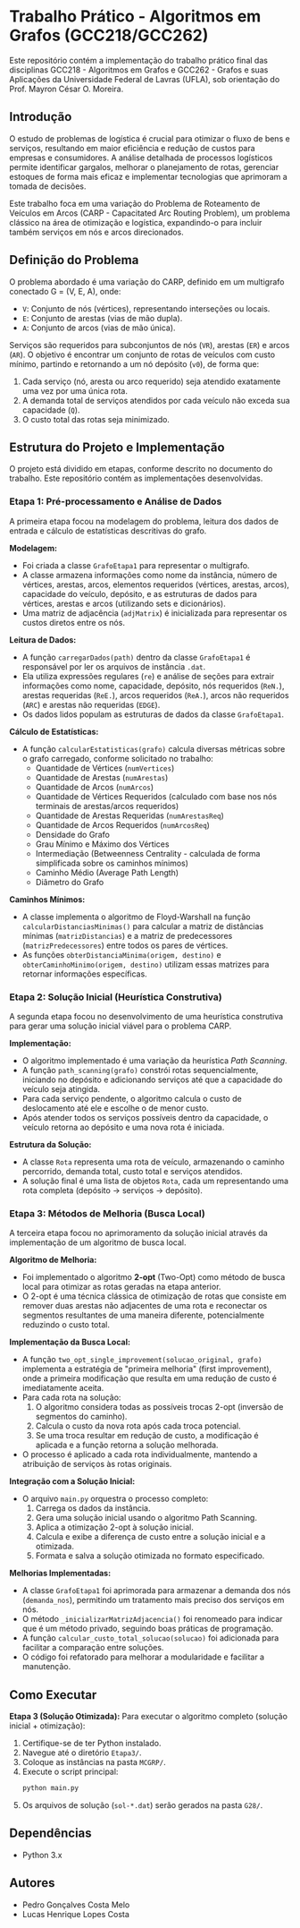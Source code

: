 # Trabalho Prático - Algoritmos em Grafos (GCC218/GCC262)

Este repositório contém a implementação do trabalho prático final das disciplinas GCC218 - Algoritmos em Grafos e GCC262 - Grafos e suas Aplicações da Universidade Federal de Lavras (UFLA), sob orientação do Prof. Mayron César O. Moreira.

## Introdução

O estudo de problemas de logística é crucial para otimizar o fluxo de bens e serviços, resultando em maior eficiência e redução de custos para empresas e consumidores. A análise detalhada de processos logísticos permite identificar gargalos, melhorar o planejamento de rotas, gerenciar estoques de forma mais eficaz e implementar tecnologias que aprimoram a tomada de decisões.

Este trabalho foca em uma variação do Problema de Roteamento de Veículos em Arcos (CARP - Capacitated Arc Routing Problem), um problema clássico na área de otimização e logística, expandindo-o para incluir também serviços em nós e arcos direcionados.

## Definição do Problema

O problema abordado é uma variação do CARP, definido em um multigrafo conectado G = (V, E, A), onde:
*   `V`: Conjunto de nós (vértices), representando interseções ou locais.
*   `E`: Conjunto de arestas (vias de mão dupla).
*   `A`: Conjunto de arcos (vias de mão única).

Serviços são requeridos para subconjuntos de nós (`VR`), arestas (`ER`) e arcos (`AR`). O objetivo é encontrar um conjunto de rotas de veículos com custo mínimo, partindo e retornando a um nó depósito (`v0`), de forma que:
1.  Cada serviço (nó, aresta ou arco requerido) seja atendido exatamente uma vez por uma única rota.
2.  A demanda total de serviços atendidos por cada veículo não exceda sua capacidade (`Q`).
3.  O custo total das rotas seja minimizado.

## Estrutura do Projeto e Implementação

O projeto está dividido em etapas, conforme descrito no documento do trabalho. Este repositório contém as implementações desenvolvidas.

### Etapa 1: Pré-processamento e Análise de Dados

A primeira etapa focou na modelagem do problema, leitura dos dados de entrada e cálculo de estatísticas descritivas do grafo.

**Modelagem:**
*   Foi criada a classe `GrafoEtapa1` para representar o multigrafo.
*   A classe armazena informações como nome da instância, número de vértices, arestas, arcos, elementos requeridos (vértices, arestas, arcos), capacidade do veículo, depósito, e as estruturas de dados para vértices, arestas e arcos (utilizando sets e dicionários).
*   Uma matriz de adjacência (`adjMatrix`) é inicializada para representar os custos diretos entre os nós.

**Leitura de Dados:**
*   A função `carregarDados(path)` dentro da classe `GrafoEtapa1` é responsável por ler os arquivos de instância `.dat`.
*   Ela utiliza expressões regulares (`re`) e análise de seções para extrair informações como nome, capacidade, depósito, nós requeridos (`ReN.`), arestas requeridas (`ReE.`), arcos requeridos (`ReA.`), arcos não requeridos (`ARC`) e arestas não requeridas (`EDGE`).
*   Os dados lidos populam as estruturas de dados da classe `GrafoEtapa1`.

**Cálculo de Estatísticas:**
*   A função `calcularEstatisticas(grafo)` calcula diversas métricas sobre o grafo carregado, conforme solicitado no trabalho:
    *   Quantidade de Vértices (`numVertices`)
    *   Quantidade de Arestas (`numArestas`)
    *   Quantidade de Arcos (`numArcos`)
    *   Quantidade de Vértices Requeridos (calculado com base nos nós terminais de arestas/arcos requeridos)
    *   Quantidade de Arestas Requeridas (`numArestasReq`)
    *   Quantidade de Arcos Requeridos (`numArcosReq`)
    *   Densidade do Grafo
    *   Grau Mínimo e Máximo dos Vértices
    *   Intermediação (Betweenness Centrality - calculada de forma simplificada sobre os caminhos mínimos)
    *   Caminho Médio (Average Path Length)
    *   Diâmetro do Grafo

**Caminhos Mínimos:**
*   A classe implementa o algoritmo de Floyd-Warshall na função `calcularDistanciasMinimas()` para calcular a matriz de distâncias mínimas (`matrizDistancias`) e a matriz de predecessores (`matrizPredecessores`) entre todos os pares de vértices.
*   As funções `obterDistanciaMinima(origem, destino)` e `obterCaminhoMinimo(origem, destino)` utilizam essas matrizes para retornar informações específicas.

### Etapa 2: Solução Inicial (Heurística Construtiva)

A segunda etapa focou no desenvolvimento de uma heurística construtiva para gerar uma solução inicial viável para o problema CARP.

**Implementação:**
*   O algoritmo implementado é uma variação da heurística *Path Scanning*.
*   A função `path_scanning(grafo)` constrói rotas sequencialmente, iniciando no depósito e adicionando serviços até que a capacidade do veículo seja atingida.
*   Para cada serviço pendente, o algoritmo calcula o custo de deslocamento até ele e escolhe o de menor custo.
*   Após atender todos os serviços possíveis dentro da capacidade, o veículo retorna ao depósito e uma nova rota é iniciada.

**Estrutura da Solução:**
*   A classe `Rota` representa uma rota de veículo, armazenando o caminho percorrido, demanda total, custo total e serviços atendidos.
*   A solução final é uma lista de objetos `Rota`, cada um representando uma rota completa (depósito → serviços → depósito).

### Etapa 3: Métodos de Melhoria (Busca Local)

A terceira etapa focou no aprimoramento da solução inicial através da implementação de um algoritmo de busca local.

**Algoritmo de Melhoria:**
*   Foi implementado o algoritmo **2-opt** (Two-Opt) como método de busca local para otimizar as rotas geradas na etapa anterior.
*   O 2-opt é uma técnica clássica de otimização de rotas que consiste em remover duas arestas não adjacentes de uma rota e reconectar os segmentos resultantes de uma maneira diferente, potencialmente reduzindo o custo total.

**Implementação da Busca Local:**
*   A função `two_opt_single_improvement(solucao_original, grafo)` implementa a estratégia de "primeira melhoria" (first improvement), onde a primeira modificação que resulta em uma redução de custo é imediatamente aceita.
*   Para cada rota na solução:
    1. O algoritmo considera todas as possíveis trocas 2-opt (inversão de segmentos do caminho).
    2. Calcula o custo da nova rota após cada troca potencial.
    3. Se uma troca resultar em redução de custo, a modificação é aplicada e a função retorna a solução melhorada.
*   O processo é aplicado a cada rota individualmente, mantendo a atribuição de serviços às rotas originais.

**Integração com a Solução Inicial:**
*   O arquivo `main.py` orquestra o processo completo:
    1. Carrega os dados da instância.
    2. Gera uma solução inicial usando o algoritmo Path Scanning.
    3. Aplica a otimização 2-opt à solução inicial.
    4. Calcula e exibe a diferença de custo entre a solução inicial e a otimizada.
    5. Formata e salva a solução otimizada no formato especificado.

**Melhorias Implementadas:**
*   A classe `GrafoEtapa1` foi aprimorada para armazenar a demanda dos nós (`demanda_nos`), permitindo um tratamento mais preciso dos serviços em nós.
*   O método `_inicializarMatrizAdjacencia()` foi renomeado para indicar que é um método privado, seguindo boas práticas de programação.
*   A função `calcular_custo_total_solucao(solucao)` foi adicionada para facilitar a comparação entre soluções.
*   O código foi refatorado para melhorar a modularidade e facilitar a manutenção.

## Como Executar

**Etapa 3 (Solução Otimizada):**
Para executar o algoritmo completo (solução inicial + otimização):
1.  Certifique-se de ter Python instalado.
2.  Navegue até o diretório `Etapa3/`.
3.  Coloque as instâncias na pasta `MCGRP/`.
4.  Execute o script principal:
    ```bash
    python main.py
    ```
5.  Os arquivos de solução (`sol-*.dat`) serão gerados na pasta `G28/`.

## Dependências

*   Python 3.x

## Autores

*   Pedro Gonçalves Costa Melo
*   Lucas Henrique Lopes Costa
